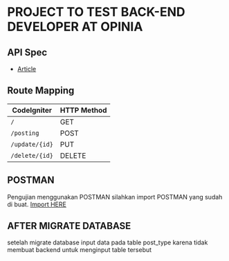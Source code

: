 # PROJECT TO TEST BACK-END DEVELOPER AT OPINIA

## API Spec

* [Article](Dokumentasi/02-article.md)

## Route Mapping

| CodeIgniter                                               | HTTP Method |
| --------------------------------------------------------- | :---------- |
| `/`                                                       | GET         |
| `/posting`                                                | POST        |
| `/update/{id}`                                            | PUT         |
| `/delete/{id}`                                            | DELETE      |

## POSTMAN
Pengujian menggunakan POSTMAN 
silahkan import POSTMAN yang sudah di buat.
[Import HERE](Development.postman_collection.json) 

## AFTER MIGRATE DATABASE
setelah migrate database input data pada table post_type karena tidak membuat backend untuk menginput table tersebut
